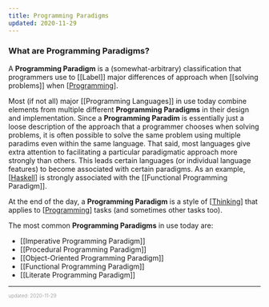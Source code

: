 ```yaml
---
title: Programming Paradigms
updated: 2020-11-29
---
```


### What are Programming Paradigms?

A **Programming Paradigm** is a (somewhat-arbitrary) classification that programmers use to [[Label]] major differences of approach when [[solving problems]] when [[Programming]].

Most (if not all) major [[Programming Languages]] in use today combine elements from multiple different **Programming Paradigms** in their design and implementation. Since a **Programming Paradim** is essentially just a loose description of the approach that a programmer chooses when solving problems, it is often possible to solve the same problem using multiple paradims even within the same language. That said, most languages give extra attention to facilitating a particular paradigmatic approach more strongly than others. This leads certain languages (or individual language features) to become associated with certain paradigms. As an example, [[Haskell]] is strongly associated with the [[Functional Programming Paradigm]].

At the end of the day, a **Programming Paradigm** is a style of [[Thinking]] that applies to [[Programming]] tasks (and sometimes other tasks too).

The most common **Programming Paradigms** in use today are:

- [[Imperative Programming Paradigm]]
- [[Procedural Programming Paradigm]]
- [[Object-Oriented Programming Paradigm]]
- [[Functional Programming Paradigm]]
- [[Literate Programming Paradigm]]

---

<sup><sub><font color="#a6a6a6">updated: 2020-11-29</font></sub></sup>

[//begin]: # "Autogenerated link references for markdown compatibility"
[programming]: programming "Programming"
[haskell]: haskell "Haskell"
[functional-programming-paradigm]: functional-programming-paradigm "Functional Programming Paradigm"
[thinking]: thinking "Thinking"
[imperative-programming-paradigm]: imperative-programming-paradigm "Imperative Programming Paradigm"
[object-oriented-programming-paradigm]: object-oriented-programming-paradigm "Object Oriented Programming Paradigm"
[//end]: # "Autogenerated link references"
